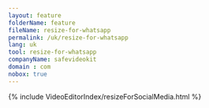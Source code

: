 ```yaml
---
layout: feature
folderName: feature
fileName: resize-for-whatsapp
permalink: /uk/resize-for-whatsapp
lang: uk
tool: resize-for-whatsapp
companyName: safevideokit
domain : com
nobox: true
---
```


{% include VideoEditorIndex/resizeForSocialMedia.html %}

   